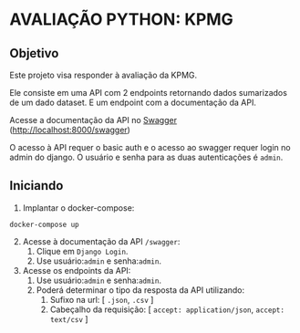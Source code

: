 # AVALIAÇÃO PYTHON: KPMG

## Objetivo

Este projeto visa responder à avaliação da KPMG.

Ele consiste em uma API com 2 endpoints retornando dados sumarizados de um dado dataset. E um endpoint com a
documentação da API.

Acesse a documentação da API no [Swagger](http://localhost:8000/swagger)
([http://localhost:8000/swagger](http://localhost:8000/swagger))

O acesso à API requer o basic auth e o acesso ao swagger requer login no admin do django. O usuário e senha para as duas
autenticações é `admin`.

## Iniciando

1. Implantar o docker-compose:

~~~
docker-compose up
~~~

2. Acesse à documentação da API `/swagger`:
    1. Clique em `Django Login`.
    2. Use usuário:`admin` e senha:`admin`.
1. Acesse os endpoints da API:
    1. Use usuário:`admin` e senha:`admin`.
    2. Poderá determinar o tipo da resposta da API utilizando:
        1. Sufixo na url: [
           `.json`,
           `.csv`
           ]
        2. Cabeçalho da requisição: [
           `accept: application/json`,
           `accept: text/csv`
           ]